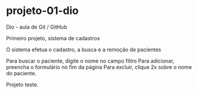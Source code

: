 # projeto-01-dio

Dio - aula de Git / GitHub

Primeiro projeto, sistema de cadastros

O sistema efetua o cadastro, a busca e a remoção de pacientes

Para buscar o paciente, digite o nome no campo filtro
Para adicionar, preencha o formulário no fim da página
Para excluir, clique 2x sobre o nome do paciente.

Projeto teste.
